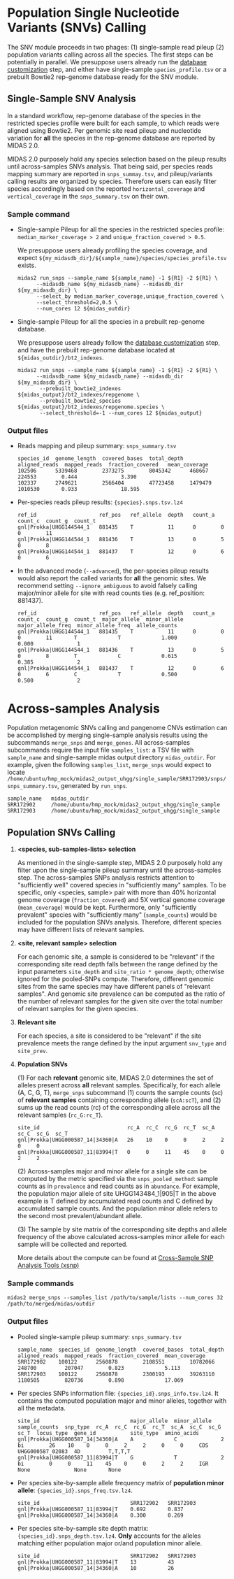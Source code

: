 
# Population Single Nucleotide Variants (SNVs) Calling

The SNV module proceeds in two phages: (1) single-sample read pileup (2) population variants calling across all the species. The first steps can be potentially in parallel.  We presuppose users already run the [database customization](https://github.com/czbiohub/MIDAS2.0/wiki/Data-customization) step, and either have single-sample `species_profile.tsv` or a prebuilt Bowtie2 rep-genome database ready for the SNV module.


## Single-Sample SNV Analysis

In a standard workflow, rep-genome database of the species in the restricted species profile were built for each sample, to which reads were aligned using Bowtie2. Per genomic site read pileup and nucleotide variation for **all** the species in the rep-genome database are reported by MIDAS 2.0.  

MIDAS 2.0 purposely hold any species selection based on the pileup results until across-samples SNVs analysis. That being said, per species reads mapping summary are reported in `snps_summay.tsv`, and pileup/variants calling results are organized by species. Therefore users can easily filter species accordingly based on the reported `horizontal_coverage` and `vertical_coverage` in the `snps_summary.tsv` on their own.

### Sample command

- Single-sample Pileup for all the species in the restricted species profile: `median_marker_coverage > 2` and `unique_fraction_covered > 0.5`. 

  We presuppose users already profiling the species coverage, and expect `${my_midasdb_dir}/${sample_name}/species/species_profile.tsv` exists.

   ```
   midas2 run_snps --sample_name ${sample_name} -1 ${R1} -2 ${R1} \
         --midasdb_name ${my_midasdb_name} --midasdb_dir ${my_midasdb_dir} \
         --select_by median_marker_coverage,unique_fraction_covered \
         --select_threshold=2,0.5 \
         --num_cores 12 ${midas_outdir}         
    ```

- Single-sample Pileup for all the species in a prebuilt rep-genome database. 
  
  We presuppose users already follow the [database customization](https://github.com/czbiohub/MIDAS2.0/wiki/Data-customization#population-specific-species-panel) step, and have the prebuilt rep-genome database located at `${midas_outdir}/bt2_indexes`. 

   ```
   midas2 run_snps --sample_name ${sample_name} -1 ${R1} -2 ${R1} \
         --midasdb_name ${my_midasdb_name} --midasdb_dir ${my_midasdb_dir} \
          --prebuilt_bowtie2_indexes ${midas_output}/bt2_indexes/repgenome \
          --prebuilt_bowtie2_species ${midas_output}/bt2_indexes/repgenome.species \
          --select_threshold=-1 --num_cores 12 ${midas_output}
   ``` 

### Output files

- Reads mapping and pileup summary: `snps_summary.tsv`

   ```
   species_id  genome_length  covered_bases  total_depth  aligned_reads  mapped_reads  fraction_covered   mean_coverage
   102506      5339468        2373275        8045342      468667         224553        0.444              3.390
   102337      2749621        2566404        47723458     1479479        1010530       0.933              18.595
   ```

- Per-species reads pileup results: `{species}.snps.tsv.lz4`

   ```
   ref_id                    ref_pos   ref_allele  depth   count_a  count_c  count_g  count_t
   gnl|Prokka|UHGG144544_1   881435    T           11      0        0        0        11
   gnl|Prokka|UHGG144544_1   881436    T           13      0        5        0        8
   gnl|Prokka|UHGG144544_1   881437    T           12      0        6        0        6
   ```

- In the advanced mode (`--advanced`), the per-species pileup results would also report the called variants for **all** the genomic sites. We recommend setting `--ignore_ambiguous` to avoid falsely calling major/minor allele for site with read counts ties (e.g. ref_position: 881437).

   ```
   ref_id                    ref_pos   ref_allele  depth   count_a  count_c  count_g  count_t  major_allele  minor_allele  major_allele_freq  minor_allele_freq  allele_counts
   gnl|Prokka|UHGG144544_1   881435    T           11      0        0        0        11       T             T             1.000              0.000              1
   gnl|Prokka|UHGG144544_1   881436    T           13      0        5        0        8        T             C             0.615              0.385              2
   gnl|Prokka|UHGG144544_1   881437    T           12      0        6        0        6        C             T             0.500              0.500              2
   ```



# Across-samples Analysis

Population metagenomic SNVs calling and pangenome CNVs estimation can be accomplished by merging single-sample analysis results using the subcommands `merge_snps` and `merge_genes`.  All across-samples subcommands require the input file `samples_list`: a TSV file with `sample_name` and single-sample midas output directory `midas_outdir`. For example, given the following `samples_list`, `merge_snps` would expect to locate `/home/ubuntu/hmp_mock/midas2_output_uhgg/single_sample/SRR172903/snps/snps_summary.tsv`, generated by `run_snps`.

   ```
   sample_name   midas_outdir
   SRR172902     /home/ubuntu/hmp_mock/midas2_output_uhgg/single_sample
   SRR172903     /home/ubuntu/hmp_mock/midas2_output_uhgg/single_sample
   ```


## Population SNVs Calling

1. **<species, sub-samples-lists> selection**

   As mentioned in the single-sample step, MIDAS 2.0 purposely hold any filter upon the single-sample pileup summary until the across-samples step.  The across-samples SNPs analysis restricts attention to "sufficiently well" covered species in "sufficiently many" samples. To be specific, only <species, sample> pair with more than 40% horizontal genome coverage (`fraction_covered`) and 5X vertical genome coverage (`mean_coverage`) would be kept. Furthermore, only "sufficiently prevalent" species with "sufficiently many" (`sample_counts`) would be included for the population SNVs analysis. Therefore, different species may have different lists of relevant samples.


2. **<site, relevant sample> selection**

   For each genomic site, a sample is considered to be "relevant" if the corresponding site read depth falls between the range defined by the input parameters `site_depth` and `site_ratio * genome_depth`; otherwise ignored for the pooled-SNPs compute.  Therefore, different genomic sites from the same species may have different panels of "relevant samples".  And genomic site prevalence can be computed as the ratio of the number of relevant samples for the given site over the total number of relevant samples for the given species.

3. **Relevant site** 

   For each species, a site is considered to be "relevant" if the site prevalence meets the range defined by the input argument `snv_type` and `site_prev`. 


4. **Population SNVs**

   (1) For each **relevant** genomic site, MIDAS 2.0 determines the set of alleles present across **all** relevant samples. Specifically, for each allele (A, C, G, T), `merge_snps` subcommand (1) counts the sample counts (sc) of **relevant samples** containing corresponding allele (`scA:scT`), and (2) sums up the read counts (rc) of the corresponding allele across all the relevant samples (`rc_G:rc_T`).

   ```
   site_id                            rc_A  rc_C  rc_G  rc_T  sc_A  sc_C  sc_G  sc_T
   gnl|Prokka|UHGG000587_14|34360|A   26    10    0     0     2     2     0     0
   gnl|Prokka|UHGG000587_11|83994|T   0     0     11    45    0     0     2     2
   ```

   (2) Across-samples major and minor allele for a single site can be computed by the metric specified via the `snps_pooled_method`: sample counts as in `prevalence` and read counts as in `abundance`. For example, the population major allele of site UHGG143484_1|905|T in the above example is T defined by accumulated read counts and C defined by accumulated sample counts. And the population minor allele refers to the second most prevalent/abundant allele.  

   (3) The sample by site matrix of the corresponding site depths and allele frequency of the above calculated across-samples minor allele for each sample will be collected and reported.

   More details about the compute can be found at [Cross-Sample SNP Analysis Tools (xsnp)](https://github.com/czbiohub/xsnp/wiki/Data-Schema-And-Computation)


### Sample commands

   ```
   midas2 merge_snps --samples_list /path/to/sample/lists --num_cores 32 /path/to/merged/midas/outdir
   ```

### Output files

- Pooled single-sample pileup summary: `snps_summary.tsv`

   ```
   sample_name  species_id  genome_length  covered_bases  total_depth  aligned_reads  mapped_reads  fraction_covered  mean_coverage
   SRR172902    100122      2560878        2108551        10782066     248700         207047        0.823             5.113
   SRR172903    100122      2560878        2300193        39263110     1180505        820736        0.898             17.069
   ```

- Per species SNPs information file: `{species_id}.snps_info.tsv.lz4`.  It contains the computed population major and minor alleles, together with all the metadata.

   ```
   site_id                             major_allele  minor_allele  sample_counts  snp_type  rc_A  rc_C  rc_G  rc_T  sc_A  sc_C  sc_G  sc_T  locus_type  gene_id           site_type  amino_acids
   gnl|Prokka|UHGG000587_14|34360|A    A             C              2             bi        26    10    0     0     2     2     0     0     CDS         UHGG000587_02083  4D         T,T,T,T
   gnl|Prokka|UHGG000587_11|83994|T    G             T              2             bi        0     0     11    45    0     0     2     2     IGR         None              None       None
   ```

- Per species site-by-sample allele frequency matrix of **population minor allele**: `{species_id}.snps_freq.tsv.lz4`.

  ```
  site_id                             SRR172902   SRR172903
  gnl|Prokka|UHGG000587_11|83994|T    0.692       0.837
  gnl|Prokka|UHGG000587_14|34360|A    0.300       0.269
  ```

- Per species site-by-sample site depth matrix: `{species_id}.snps_depth.tsv.lz4`. **Only** accounts for the alleles matching either population major or/and population minor allele.

  ```
  site_id                             SRR172902   SRR172903
  gnl|Prokka|UHGG000587_11|83994|T    13          43
  gnl|Prokka|UHGG000587_14|34360|A    10          26
  ```


